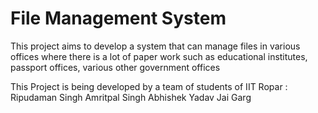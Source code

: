 # File Management System

This project aims to develop a system that can manage files in various offices where there is a lot of paper work such as educational institutes, passport offices, various other government offices


This Project is being developed by a team of students of IIT Ropar : 
Ripudaman Singh
Amritpal Singh
Abhishek Yadav
Jai Garg
